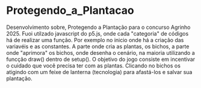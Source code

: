 # Protegendo_a_Plantacao
Desenvolvimento sobre, Protegendo a Plantação para o concurso Agrinho 2025. Fuoi utilzado javascript do p5.js, onde cada "categoria" de códigos há de realizar uma função. Por exemplo no inicio onde há a criação das variavéis e as constantes. A parte onde cria as plantas, os bichos, a parte onde "aprimora" os bichos, onde desenha o cenário, na maioria utilizando a funcção draw() dentro de setup().
O objetivo do jogo consiste em incentivar o cuidado que você precisa ter com as plantas. Clicando no bichos os atigindo com um feixe de lanterna (tecnologia) para afastá-los e salvar sua plantação.